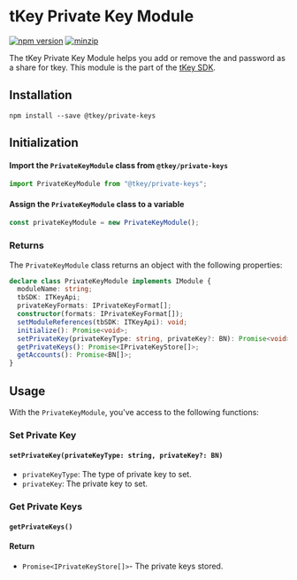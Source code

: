 # tKey Private Key Module

[![npm version](https://img.shields.io/npm/v/@tkey/private-keys?label=%22%22)](https://www.npmjs.com/package/@tkey/private-keys/v/latest)                      [![minzip](https://img.shields.io/bundlephobia/minzip/@tkey/private-keys?label=%22%22)](https://bundlephobia.com/result?p=@tkey/private-keys@latest)    

The tKey Private Key Module helps you add or remove the and password as a share for tkey. This module is the part of the [tKey SDK](https://github.com/tkey/tkey/).

## Installation

```shell
npm install --save @tkey/private-keys
```

## Initialization

#### Import the `PrivateKeyModule` class from `@tkey/private-keys`

```javascript
import PrivateKeyModule from "@tkey/private-keys";
```

#### Assign the `PrivateKeyModule` class to a variable

```javascript
const privateKeyModule = new PrivateKeyModule();
```

### Returns

The `PrivateKeyModule` class returns an object with the following properties:

```ts
declare class PrivateKeyModule implements IModule {
  moduleName: string;
  tbSDK: ITKeyApi;
  privateKeyFormats: IPrivateKeyFormat[];
  constructor(formats: IPrivateKeyFormat[]);
  setModuleReferences(tbSDK: ITKeyApi): void;
  initialize(): Promise<void>;
  setPrivateKey(privateKeyType: string, privateKey?: BN): Promise<void>;
  getPrivateKeys(): Promise<IPrivateKeyStore[]>;
  getAccounts(): Promise<BN[]>;
}
```

## Usage

With the `PrivateKeyModule`, you've access to the following functions:

### Set Private Key

#### `setPrivateKey(privateKeyType: string, privateKey?: BN)`

- `privateKeyType`: The type of private key to set.
- `privateKey`: The private key to set.

### Get Private Keys

#### `getPrivateKeys()`

#### Return

- `Promise<IPrivateKeyStore[]>`- The private keys stored.